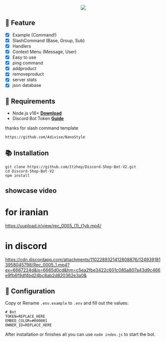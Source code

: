 
<p align="center">
<img src="https://capsule-render.vercel.app/api?type=waving&color=gradient&height=200&section=header&text=Discord-Shop-Bot-V2&fontSize=80&fontAlignY=35&animation=twinkling&fontColor=gradient"/> </a> 
</p>


## 📑 Feature
- [x] Example (Command!)
- [x] SlashCommand (Base, Group, Sub)
- [x] Handlers
- [x] Context Menu (Message, User)
- [x] Easy to use
- [x] ping command
- [x] addproduct
- [x] removeproduct
- [x] server stats
- [x] json database

## 📎 Requirements

- Node.js v16+ **[Download](https://nodejs.org/en/download/)**
- Discord Bot Token **[Guide](https://discordjs.guide/preparations/setting-up-a-bot-application.html#creating-your-bot)**



thanks for slash command template 
```
https://github.com/Adivise/NanoStyle
```

## 📚 Installation

```
git clone https://github.com/Itzhep/Discord-Shop-Bot-V2.git
cd Discord-Shop-Bot-V2
npm install
```

## showcase video 
# for iranian
https://uupload.ir/view/rec_0005_(1)_t1yb.mp4/
# in discord 
https://cdn.discordapp.com/attachments/1102289321412808876/1249391813958045798/Rec_0005_1.mp4?ex=6667224d&is=6665d0cd&hm=c5ea2fbe3422c601c085a807a43d9c466e9fb6f9df4bd24bc8ab2d820362e3a0&
<br>
## 📄 Configuration

Copy or Rename `.env.example` to `.env` and fill out the values:

```.env
# Bot
TOKEN=REPLACE_HERE
EMBED_COLOR=#000001
OWNER_ID=REPLACE_HERE
```

After installation or finishes all you can use `node index.js` to start the bot.
